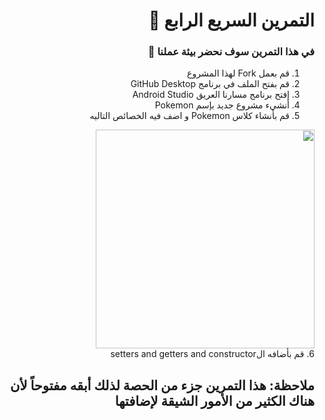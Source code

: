 <div dir="rtl">
  
# التمرين السريع الرابع 💚
### في هذا التمرين سوف نحضر بيئة عملنا 📱
1. قم بعمل Fork لهذا المشروع
2. قم بفتح الملف في برنامج GitHub Desktop 
3. إفتح برنامج مسارنا العريق Android Studio
4. أنشيء مشروع جديد بإسم Pokemon
5. قم بأنشاء كلاس Pokemon و اضف فيه الخصائص التاليه
<img src = "https://media.discordapp.net/attachments/744582562537668718/759589950583734322/unknown.png" width = "350 px" margin="auto"/>
<br>
6. قم بأضافه الsetters and getters and constructor 

## ملاحظة: هذا التمرين جزء من الحصة لذلك أبقه مفتوحاً لأن هناك الكثير من الأمور الشيقة لإضافتها
</div>
